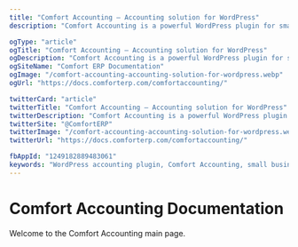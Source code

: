 ```yaml
---
title: "Comfort Accounting – Accounting solution for WordPress"
description: "Comfort Accounting is a powerful WordPress plugin for small businesses. Manage income, expenses, and finances effortlessly with multi-currency support."

ogType: "article"
ogTitle: "Comfort Accounting – Accounting solution for WordPress"
ogDescription: "Comfort Accounting is a powerful WordPress plugin for small businesses. Manage income, expenses, and finances effortlessly with multi-currency support."
ogSiteName: "Comfort ERP Documentation"
ogImage: "/comfort-accounting-accounting-solution-for-wordpress.webp"
ogUrl: "https://docs.comforterp.com/comfortaccounting/"

twitterCard: "article"
twitterTitle: "Comfort Accounting – Accounting solution for WordPress"
twitterDescription: "Comfort Accounting is a powerful WordPress plugin for small businesses. Manage income, expenses, and finances effortlessly with multi-currency support."
twitterSite: "@ComfortERP"
twitterImage: "/comfort-accounting-accounting-solution-for-wordpress.webp"
twitterUrl: "https://docs.comforterp.com/comfortaccounting/"

fbAppId: "1249182889483061"
keywords: "WordPress accounting plugin, Comfort Accounting, small business accounting, multi-currency accounting, expense tracking, financial management, accounting for wordpress, accounting plugin for wordpress"
---
```


# Comfort Accounting Documentation

Welcome to the Comfort Accounting main page.